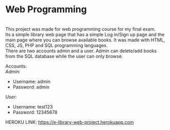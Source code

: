 # Web Programming
<br>This project was made for web programming course for my final exam.
<br>Its a simple library web page that has a simple Log in/Sign up page and the main page where you can browse available books. It was made with HTML, CSS, JS, PHP and SQL programming languages.
<br>There are two accounts admin and a user. Admin can delete/add books from the SQL database while the user can only browse.

Accounts:</br>
_Admin:_
- Username: admin
- Password: admin

_User:_
- Username: test123
- Password: 12345678

HEROKU LINK: https://e-library-web-project.herokuapp.com
